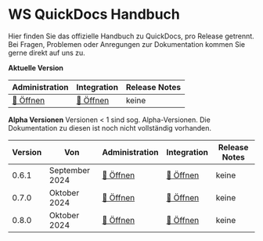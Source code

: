 # WS QuickDocs Handbuch

Hier finden Sie das offizielle Handbuch zu QuickDocs, pro Release getrennt.
Bei Fragen, Problemen oder Anregungen zur Dokumentation kommen Sie gerne direkt auf uns zu.

**Aktuelle Version**

| Administration                      | Integration                               | Release Notes |
| ----------------------------------- | ----------------------------------------- | ------------- |
| [📗 Öffnen](./latest/admin/_toc.md) | [📘 Öffnen](./latest/integration/_toc.md) | keine         |

**Alpha Versionen**
Versionen &lt; 1 sind sog. Alpha-Versionen. Die Dokumentation zu diesen ist noch nicht vollständig vorhanden.

| Version | Von            | Administration                       | Integration                                | Release Notes |
| ------- | -------------- | ------------------------------------ | ------------------------------------------ | ------------- |
| 0.6.1   | September 2024 | [📗 Öffnen](./0.6.1.0/admin/_toc.md) | [📘 Öffnen](./0.6.1.0/integration/_toc.md) | keine         |
| 0.7.0   | Oktober 2024   | [📗 Öffnen](./0.7.0.0/admin/_toc.md) | [📘 Öffnen](./0.7.0.0/integration/_toc.md) | keine         |
| 0.8.0   | Oktober 2024   | [📗 Öffnen](./0.8.0/admin/_toc.md)   | [📘 Öffnen](./0.8.0/integration/_toc.md)   | keine         |
